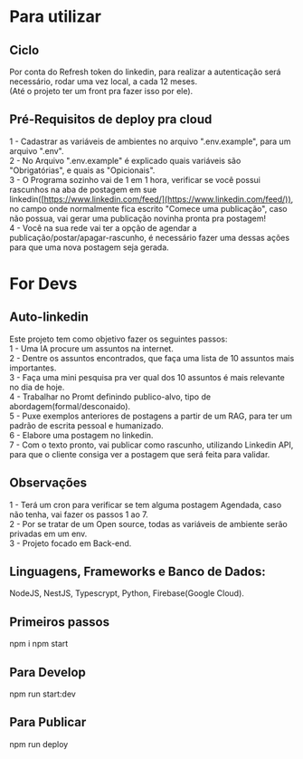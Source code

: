 # Para utilizar

## Ciclo

Por conta do Refresh token do linkedin, para realizar a autenticação será necessário, rodar uma vez local, a cada 12 meses.  
(Até o projeto ter um front pra fazer isso por ele).

## Pré-Requisitos de deploy pra cloud

1 - Cadastrar as variáveis de ambientes no arquivo ".env.example", para um arquivo ".env".  
2 - No Arquivo ".env.example" é explicado quais variáveis são "Obrigatórias", e quais as "Opicionais".  
3 - O Programa sozinho vai de 1 em 1 hora, verificar se você possui rascunhos na aba de postagem em sue linkedin([https://www.linkedin.com/feed/](https://www.linkedin.com/feed/)), no campo onde normalmente fica escrito "Comece uma publicação", caso não possua, vai gerar uma publicação novinha pronta pra postagem!  
4 - Você na sua rede vai ter a opção de agendar a publicação/postar/apagar-rascunho, é necessário fazer uma dessas ações para que uma nova postagem seja gerada.  

# For Devs

## Auto-linkedin

Este projeto tem como objetivo fazer os seguintes passos:  
1 - Uma IA procure um assuntos na internet.  
2 - Dentre os assuntos encontrados, que faça uma lista de 10 assuntos mais importantes.  
3 - Faça uma mini pesquisa pra ver qual dos 10 assuntos é mais relevante no dia de hoje.  
4 - Trabalhar no Promt definindo publico-alvo, tipo de abordagem(formal/desconaido).  
5 - Puxe exemplos anteriores de postagens a partir de um RAG, para ter um padrão de escrita pessoal e humanizado.  
6 - Elabore uma postagem no linkedin.  
7 - Com o texto pronto, vai publicar como rascunho, utilizando Linkedin API, para que o cliente consiga ver a postagem que será feita para validar.

## Observações

1 - Terá um cron para verificar se tem alguma postagem Agendada, caso não tenha, vai fazer os passos 1 ao 7.  
2 - Por se tratar de um Open source, todas as variáveis de ambiente serão privadas em um env.  
3 - Projeto focado em Back-end.

## Linguagens, Frameworks e Banco de Dados:

NodeJS, NestJS, Typescrypt, Python, Firebase(Google Cloud).

## Primeiros passos

npm i
npm start

## Para Develop

npm run start:dev

## Para Publicar

npm run deploy
